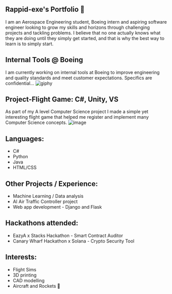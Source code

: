 ## Rappid-exe's Portfolio  👋

 
I am an Aerospace Engineering student, Boeing intern and aspiring software engineer looking to grow my skills and horizons through challenging projects and tackling problems. 
I believe that no one actually knows what they are doing until they simply get started, and that is why the best way to learn is to simply start.

## Internal Tools @ Boeing
I am currently working on internal tools at Boeing to improve engineering and quality standards and meet customer expectations. Specifics are confidential...
![giphy](https://github.com/user-attachments/assets/dbf78c3b-6d53-417a-956a-b6fc6a30b3ed)


## Project-Flight Game: C#, Unity, VS 
As part of my A level Computer Science project I made a simple yet interesting flight game that helped me register and implement many Computer Science concepts.
![image](https://github.com/Rappid-exe/Rappid-exe/assets/77837076/81c74e78-5bb9-4539-9b7c-a5bca3299916)

## Languages:
- C#
- Python
- Java
- HTML/CSS

## Other Projects / Experience:
- Machine Learning / Data analysis
- AI Air Traffic Controller project
- Web app development - Django and Flask

## Hackathons attended:
- EazyA x Stacks Hackathon - Smart Contract Auditor 
- Canary Wharf Hackathon x Solana - Crypto Security Tool 


## Interests:
- Flight Sims
- 3D printing
- CAD modelling
- Aircraft and Rockets 🚀


<!--
**Rappid-exe/Rappid-exe** is a ✨ _special_ ✨ repository because its `README.md` (this file) appears on your GitHub profile.

Here are some ideas to get you started:

- 🔭 I’m currently working on ...
- 🌱 I’m currently learning ...
- 👯 I’m looking to collaborate on ...
- 🤔 I’m looking for help with ...
- 💬 Ask me about ...
- 📫 How to reach me: ...
- 😄 Pronouns: ...
- ⚡ Fun fact: ...
-->
